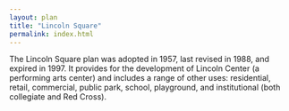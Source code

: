 ```yaml
---
layout: plan
title: "Lincoln Square"
permalink: index.html
---
```


The Lincoln Square plan was adopted in 1957, last revised in 1988, and expired in 1997. It provides for the development of Lincoln Center (a performing arts center) and includes a range of other uses: residential, retail, commercial, public park, school, playground, and institutional (both collegiate and Red Cross). 